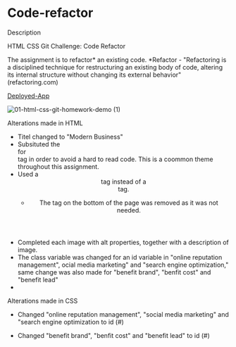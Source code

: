 # Code-refactor

Description 

HTML CSS Git Challenge: Code Refactor

The assignment is to refactor* an existing code.
*Refactor - "Refactoring is a disciplined technique for restructuring an existing body of code, altering its internal structure without changing its external behavior" (refactoring.com)

[Deployed-App](https://kaleabyohannes.github.io/Code-refactor/)


![01-html-css-git-homework-demo (1)](https://user-images.githubusercontent.com/78894673/116030710-0d233c80-a611-11eb-9fe1-3e21dd5b8deb.png)

Alterations made in HTML

- Titel changed to "Modern Business"
- Subsituted the <div> for <nav> tag in order to avoid a hard to read code.
  This is a coommon theme throughout this assignment.
- Used a <header> tag instead of a <div> tag.
  - The </img> tag on the bottom of the page was removed as it was not needed.
- Completed each image with alt properties, together with a description of image.
- The class variable was changed for an id variable in "online reputation management", ocial media marketing" and "search engine optimization," same change was also made for "benefit brand", "benfit cost" and "benefit lead"
- 

Alterations made in CSS

- Changed "online reputation management", "social media marketing" and "search engine optimization to id (#)

- Changed "benefit brand", "benfit cost" and "benefit lead" to id (#)

 
